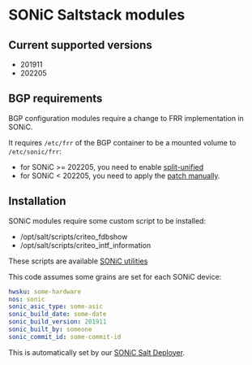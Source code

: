 # SONiC Saltstack modules

## Current supported versions

* 201911
* 202205

## BGP requirements

BGP configuration modules require a change to FRR implementation in SONiC.

It requires `/etc/frr` of the BGP container to be a mounted volume to `/etc/sonic/frr`:
* for SONiC >= 202205, you need to enable [split-unified](https://github.com/sonic-net/sonic-buildimage/commit/9d3814045bf950576bb274180ffec001abac1c32)
* for SONiC < 202205, you need to apply the [patch manually](https://github.com/criteo/criteo-sonic-utilities#frr-mounted-configuration).

## Installation

SONiC modules require some custom script to be installed:
* /opt/salt/scripts/criteo_fdbshow
* /opt/salt/scripts/criteo_intf_information

These scripts are available [SONiC utilities](https://github.com/criteo/criteo-sonic-utilities)

This code assumes some grains are set for each SONiC device:
```yaml
hwsku: some-hardware
nos: sonic
sonic_asic_type: some-asic
sonic_build_date: some-date
sonic_build_version: 201911
sonic_built_by: someone
sonic_commit_id: some-commit-id
```

This is automatically set by our [SONiC Salt Deployer](https://github.com/criteo/sonic-salt-deployer).
